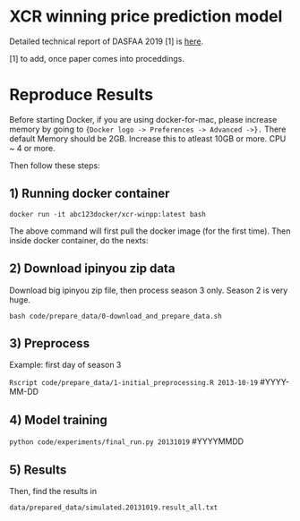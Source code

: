 XCR winning price prediction model
===

Detailed technical report of DASFAA 2019 [1] is [here](https://github.com/paliwal90/xcr_win_price_pred/blob/master/xcr_wpp.pdf).

[1] to add, once paper comes into proceddings. 

# Reproduce Results
Before starting Docker, if you are using docker-for-mac, please increase memory by going to 
```{Docker logo -> Preferences -> Advanced ->}.```
There default Memory should be 2GB. Increase this to atleast 10GB or more. 
CPU ~ 4 or more.

Then follow these steps:

## 1) Running docker container

```docker run -it abc123docker/xcr-winpp:latest bash```

The above command will first pull the docker image (for the first time). Then inside docker container, do the nexts:

## 2) Download ipinyou zip data

Download big ipinyou zip file, then process season 3 only. Season 2 is very huge.

```bash code/prepare_data/0-download_and_prepare_data.sh```

## 3) Preprocess

Example: first day of season 3

```Rscript code/prepare_data/1-initial_preprocessing.R 2013-10-19``` #YYYY-MM-DD

## 4) Model training

```python code/experiments/final_run.py 20131019``` #YYYYMMDD

## 5) Results

Then, find the results in 

```data/prepared_data/simulated.20131019.result_all.txt```

